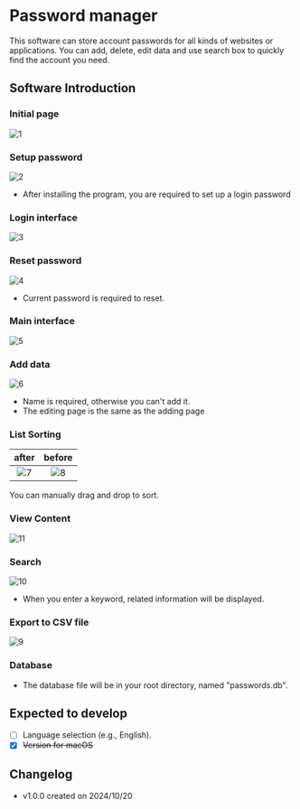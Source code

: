 # Password manager

This software can store account passwords for all kinds of websites or applications.
You can add, delete, edit data and use search box to quickly find the account you need.

## Software Introduction

### Initial page
![1](Images/1.png)

### Setup password
![2](Images/2.png)
* After installing the program, you are required to set up a login password

### Login interface
![3](Images/3.png)

### Reset password
![4](Images/4.png)
* Current password is required to reset.

### Main interface
![5](Images/5.png)

### Add data
![6](Images/6.png)
* Name is required, otherwise you can't add it.
* The editing page is the same as the adding page

### List Sorting
| after | before |
| :------: | :------: |
| ![7](Images/7.png) | ![8](Images/8.png) |

You can manually drag and drop to sort.

### View Content
![11](Images/11.png)

### Search
![10](Images/10.png)
* When you enter a keyword, related information will be displayed.

### Export to CSV file
![9](Images/9.png)

### Database
* The database file will be in your root directory, named "passwords.db".

## Expected to develop
- [ ] Language selection (e.g., English).
- [x] ~~Version for macOS~~

## Changelog

* v1.0.0 created on 2024/10/20
